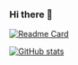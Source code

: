 ### Hi there 👋

<!--
**reikolydia/reikolydia** is a ✨ _special_ ✨ repository because its `README.md` (this file) appears on your GitHub profile.

Here are some ideas to get you started:

- 🔭 I’m currently working on ...
- 🌱 I’m currently learning ...
- 🤔 I’m looking for help with ...
- 💬 Ask me about ...
- 📫 How to reach me: ...
-->

[![Readme Card](https://github-readme-stats.vercel.app/api/pin/?username=reikolydia&repo=reikolydia.github.io&theme=radical&show_owner=true)](https://reikolydia.github.io)

[![GitHub stats](https://github-readme-stats.vercel.app/api?username=reikolydia&show_icons=true&theme=radical&include_all_commits=true)](https://github.com/reikolydia)
